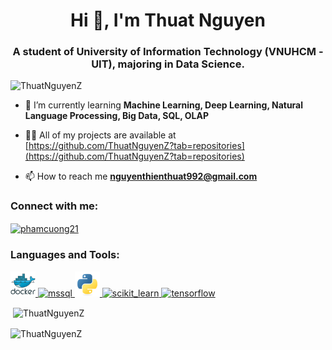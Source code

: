 <h1 align="center">Hi 👋, I'm Thuat Nguyen</h1>
<h3 align="center">A student of University of Information Technology (VNUHCM - UIT), majoring in Data Science.</h3>

<p align="left"> <img src="https://komarev.com/ghpvc/?username=ThuatNguyenZ&label=Profile%20views&color=0e75b6&style=flat" alt="ThuatNguyenZ" /> </p>

- 🌱 I’m currently learning **Machine Learning, Deep Learning, Natural Language Processing, Big Data, SQL, OLAP**

- 👨‍💻 All of my projects are available at [https://github.com/ThuatNguyenZ?tab=repositories](https://github.com/ThuatNguyenZ?tab=repositories)

- 📫 How to reach me **nguyenthienthuat992@gmail.com**

<h3 align="left">Connect with me:</h3>
<p align="left">
<a href="https://www.facebook.com/nguyen.thuat.338211" target="blank"><img align="center" src="https://raw.githubusercontent.com/rahuldkjain/github-profile-readme-generator/master/src/images/icons/Social/facebook.svg" alt="phamcuong21" height="30" width="40" /></a>
</p>

<h3 align="left">Languages and Tools:</h3>
<p align="left"> <a href="https://www.docker.com/" target="_blank" rel="noreferrer"> <img src="https://raw.githubusercontent.com/devicons/devicon/master/icons/docker/docker-original-wordmark.svg" alt="docker" width="40" height="40"/> </a> <a href="https://www.microsoft.com/en-us/sql-server" target="_blank" rel="noreferrer"> <img src="https://www.svgrepo.com/show/303229/microsoft-sql-server-logo.svg" alt="mssql" width="40" height="40"/> </a> <a href="https://www.python.org" target="_blank" rel="noreferrer"> <img src="https://raw.githubusercontent.com/devicons/devicon/master/icons/python/python-original.svg" alt="python" width="40" height="40"/> </a> <a href="https://scikit-learn.org/" target="_blank" rel="noreferrer"> <img src="https://upload.wikimedia.org/wikipedia/commons/0/05/Scikit_learn_logo_small.svg" alt="scikit_learn" width="40" height="40"/> </a> <a href="https://www.tensorflow.org" target="_blank" rel="noreferrer"> <img src="https://www.vectorlogo.zone/logos/tensorflow/tensorflow-icon.svg" alt="tensorflow" width="40" height="40"/> </a> </p>

<p>&nbsp;<img align="center" src="https://github-readme-stats.vercel.app/api?username=ThuatNguyenZ&show_icons=true&locale=en" alt="ThuatNguyenZ" /></p>

<p><img align="center" src="https://github-readme-streak-stats.herokuapp.com/?user=ThuatNguyenZ&" alt="ThuatNguyenZ" /></p>
